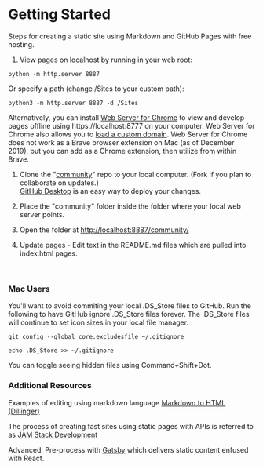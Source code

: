 # Getting Started

Steps for creating a static site using Markdown and GitHub Pages with free hosting.  

1. View pages on localhost by running in your web root:  

 <code>python -m http.server 8887</code>

 Or specify a path (change /Sites to your custom path):

 <code>python3 -m http.server 8887 -d /Sites</code>

 Alternatively, you can install [Web Server for Chrome](https://chrome.google.com/webstore/detail/web-server-for-chrome/ofhbbkphhbklhfoeikjpcbhemlocgigb?hl=en) to view and develop pages offline using https://localhost:8777 on your computer. Web Server for Chrome also allows you to [load a custom domain](https://medium.com/@jmatix/using-chrome-as-a-local-web-server-af04baffd581). Web Server for Chrome does not work as a Brave browser extension on Mac (as of December 2019), but you can add as a Chrome extension, then utilize from within Brave.

1. Clone the "<a href='https://github.com/modelearth/community'>community</a>" repo to your local computer.  (Fork if you plan to collaborate on updates.)  
<a href="https://desktop.github.com/">GitHub Desktop</a> is an easy way to deploy your changes.

1. Place the "community" folder inside the folder where your local web server points.  

1. Open the folder at [http://localhost:8887/community/](http://localhost:8887/community/)  

1. Update pages - Edit text in the README.md files which are pulled into index.html pages.  

<!--
1. [Set up crowdsourced editing](../../../crowdsource/editor) of data for lists and maps.

1. Copy the "starter" folder inside community and give it the name of your community or module.
-->
<br>

### Mac Users
You'll want to avoid commiting your local .DS_Store files to GitHub. Run the following to have GitHub ignore .DS_Store files forever. The .DS_Store files will continue to set icon sizes in your local file manager.   
 
<!-- Avoid .DS_Store file creation over network connections (article from 2011, confirm this still occurs)
	https://support.apple.com/en-us/HT1629 -->
<code>git config --global core.excludesfile ~/.gitignore  
echo .DS_Store >> ~/.gitignore</code>  

You can toggle seeing hidden files using Command+Shift+Dot. 

### Additional Resources

Examples of editing using markdown language [Markdown to HTML (Dillinger)](https://dillinger.io/)  

The process of creating fast sites using static pages with APIs is referred to as [JAM Stack Development](https://jamstack.org)  

Advanced: Pre-process with [Gatsby](https://www.gatsbyjs.org/) which delivers static content enfused with React. 
 